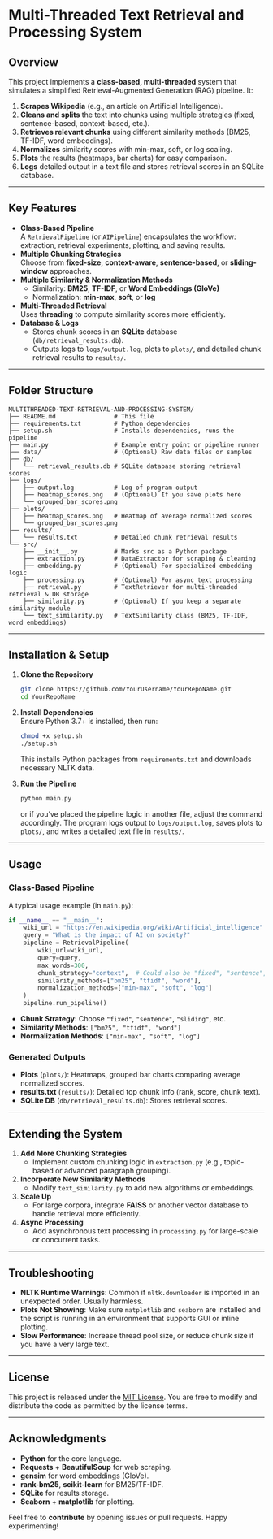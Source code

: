 # Multi-Threaded Text Retrieval and Processing System

## Overview
This project implements a **class-based, multi-threaded** system that simulates a simplified Retrieval-Augmented Generation (RAG) pipeline. It:

1. **Scrapes Wikipedia** (e.g., an article on Artificial Intelligence).
2. **Cleans and splits** the text into chunks using multiple strategies (fixed, sentence-based, context-based, etc.).
3. **Retrieves relevant chunks** using different similarity methods (BM25, TF-IDF, word embeddings).
4. **Normalizes** similarity scores with min-max, soft, or log scaling.
5. **Plots** the results (heatmaps, bar charts) for easy comparison.
6. **Logs** detailed output in a text file and stores retrieval scores in an SQLite database.

---

## Key Features
- **Class-Based Pipeline**  
  A `RetrievalPipeline` (or `AIPipeline`) encapsulates the workflow: extraction, retrieval experiments, plotting, and saving results.
- **Multiple Chunking Strategies**  
  Choose from **fixed-size**, **context-aware**, **sentence-based**, or **sliding-window** approaches.
- **Multiple Similarity & Normalization Methods**  
  - Similarity: **BM25**, **TF-IDF**, or **Word Embeddings (GloVe)**  
  - Normalization: **min-max**, **soft**, or **log**  
- **Multi-Threaded Retrieval**  
  Uses **threading** to compute similarity scores more efficiently.  
- **Database & Logs**  
  - Stores chunk scores in an **SQLite** database (`db/retrieval_results.db`).  
  - Outputs logs to `logs/output.log`, plots to `plots/`, and detailed chunk retrieval results to `results/`.

---

## Folder Structure

```
MULTITHREADED-TEXT-RETRIEVAL-AND-PROCESSING-SYSTEM/
├── README.md                # This file
├── requirements.txt         # Python dependencies
├── setup.sh                 # Installs dependencies, runs the pipeline
├── main.py                  # Example entry point or pipeline runner
├── data/                    # (Optional) Raw data files or samples
├── db/
│   └── retrieval_results.db # SQLite database storing retrieval scores
├── logs/
│   ├── output.log           # Log of program output
│   ├── heatmap_scores.png   # (Optional) If you save plots here
│   └── grouped_bar_scores.png
├── plots/
│   ├── heatmap_scores.png   # Heatmap of average normalized scores
│   └── grouped_bar_scores.png
├── results/
│   └── results.txt          # Detailed chunk retrieval results
└── src/
    ├── __init__.py          # Marks src as a Python package
    ├── extraction.py        # DataExtractor for scraping & cleaning
    ├── embedding.py         # (Optional) For specialized embedding logic
    ├── processing.py        # (Optional) For async text processing
    ├── retrieval.py         # TextRetriever for multi-threaded retrieval & DB storage
    ├── similarity.py        # (Optional) If you keep a separate similarity module
    └── text_similarity.py   # TextSimilarity class (BM25, TF-IDF, word embeddings)
```

---

## Installation & Setup

1. **Clone the Repository**  
   ```bash
   git clone https://github.com/YourUsername/YourRepoName.git
   cd YourRepoName
   ```

2. **Install Dependencies**  
   Ensure Python 3.7+ is installed, then run:
   ```bash
   chmod +x setup.sh
   ./setup.sh
   ```
   This installs Python packages from `requirements.txt` and downloads necessary NLTK data.

3. **Run the Pipeline**  
   ```bash
   python main.py
   ```
   or if you’ve placed the pipeline logic in another file, adjust the command accordingly. The program logs output to `logs/output.log`, saves plots to `plots/`, and writes a detailed text file in `results/`.

---

## Usage

### **Class-Based Pipeline**
A typical usage example (in `main.py`):
```python
if __name__ == "__main__":
    wiki_url = "https://en.wikipedia.org/wiki/Artificial_intelligence"
    query = "What is the impact of AI on society?"
    pipeline = RetrievalPipeline(
        wiki_url=wiki_url,
        query=query,
        max_words=300,
        chunk_strategy="context",  # Could also be "fixed", "sentence", "sliding"
        similarity_methods=["bm25", "tfidf", "word"],
        normalization_methods=["min-max", "soft", "log"]
    )
    pipeline.run_pipeline()
```
- **Chunk Strategy**: Choose `"fixed"`, `"sentence"`, `"sliding"`, etc.  
- **Similarity Methods**: `["bm25", "tfidf", "word"]`  
- **Normalization Methods**: `["min-max", "soft", "log"]`

### **Generated Outputs**
- **Plots** (`plots/`): Heatmaps, grouped bar charts comparing average normalized scores.  
- **results.txt** (`results/`): Detailed top chunk info (rank, score, chunk text).  
- **SQLite DB** (`db/retrieval_results.db`): Stores retrieval scores.  

---

## Extending the System

1. **Add More Chunking Strategies**  
   - Implement custom chunking logic in `extraction.py` (e.g., topic-based or advanced paragraph grouping).
2. **Incorporate New Similarity Methods**  
   - Modify `text_similarity.py` to add new algorithms or embeddings.
3. **Scale Up**  
   - For large corpora, integrate **FAISS** or another vector database to handle retrieval more efficiently.
4. **Async Processing**  
   - Add asynchronous text processing in `processing.py` for large-scale or concurrent tasks.

---

## Troubleshooting
 
- **NLTK Runtime Warnings**: Common if `nltk.downloader` is imported in an unexpected order. Usually harmless.  
- **Plots Not Showing**: Make sure `matplotlib` and `seaborn` are installed and the script is running in an environment that supports GUI or inline plotting.  
- **Slow Performance**: Increase thread pool size, or reduce chunk size if you have a very large text.

---

## License
This project is released under the [MIT License](LICENSE). You are free to modify and distribute the code as permitted by the license terms.

---

## Acknowledgments
- **Python** for the core language.
- **Requests** + **BeautifulSoup** for web scraping.
- **gensim** for word embeddings (GloVe).
- **rank-bm25**, **scikit-learn** for BM25/TF-IDF.
- **SQLite** for results storage.
- **Seaborn** + **matplotlib** for plotting.

Feel free to **contribute** by opening issues or pull requests. Happy experimenting!

